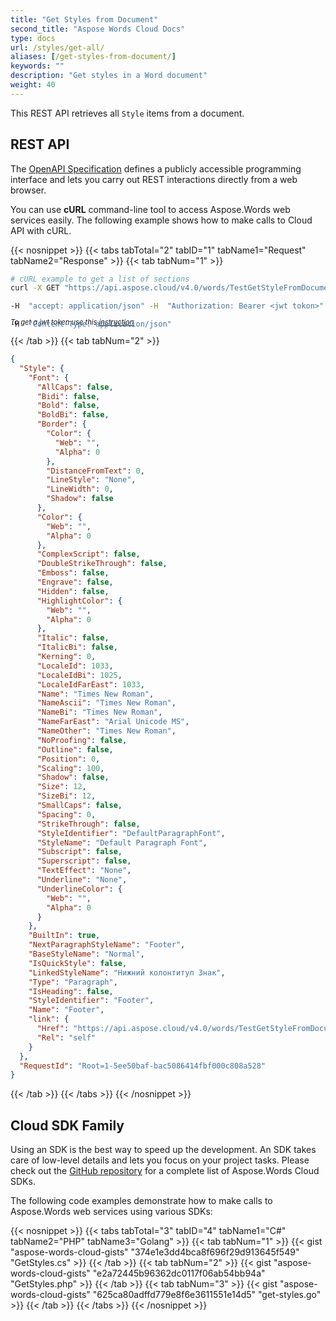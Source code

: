```yaml
---
title: "Get Styles from Document"
second_title: "Aspose Words Cloud Docs"
type: docs
url: /styles/get-all/
aliases: [/get-styles-from-document/]
keywords: ""
description: "Get styles in a Word document"
weight: 40
---
```


This REST API retrieves all `Style` items from a document.

## REST API

The [OpenAPI Specification](https://apireference.aspose.cloud/words/#/Styles/GetStyles) defines a publicly accessible programming interface and lets you carry out REST interactions directly from a web browser.

You can use **cURL** command-line tool to access Aspose.Words web services easily. The following example shows how to make calls to Cloud API with cURL.

{{< nosnippet >}}
{{< tabs tabTotal="2" tabID="1" tabName1="Request" tabName2="Response" >}}
{{< tab tabNum="1" >}}

```bash
# cURL example to get a list of sections
curl -X GET "https://api.aspose.cloud/v4.0/words/TestGetStyleFromDocumentElement.docx/paragraphs%2F1%2FparagraphFormat/style?storage=First%20Storage"

-H  "accept: application/json" -H  "Authorization: Bearer <jwt tokon>" 

-H  "Content-Type: application/json" 
```
<p style="margin-top:-32px;font-size:80%;font-style:italic">To get a jwt token use this <a href="/words/getting-started/available-sdks/#curl">instruction</a></p>

{{< /tab >}}
{{< tab tabNum="2" >}}

```json
{
  "Style": {
    "Font": {
      "AllCaps": false,
      "Bidi": false,
      "Bold": false,
      "BoldBi": false,
      "Border": {
        "Color": {
          "Web": "",
          "Alpha": 0
        },
        "DistanceFromText": 0,
        "LineStyle": "None",
        "LineWidth": 0,
        "Shadow": false
      },
      "Color": {
        "Web": "",
        "Alpha": 0
      },
      "ComplexScript": false,
      "DoubleStrikeThrough": false,
      "Emboss": false,
      "Engrave": false,
      "Hidden": false,
      "HighlightColor": {
        "Web": "",
        "Alpha": 0
      },
      "Italic": false,
      "ItalicBi": false,
      "Kerning": 0,
      "LocaleId": 1033,
      "LocaleIdBi": 1025,
      "LocaleIdFarEast": 1033,
      "Name": "Times New Roman",
      "NameAscii": "Times New Roman",
      "NameBi": "Times New Roman",
      "NameFarEast": "Arial Unicode MS",
      "NameOther": "Times New Roman",
      "NoProofing": false,
      "Outline": false,
      "Position": 0,
      "Scaling": 100,
      "Shadow": false,
      "Size": 12,
      "SizeBi": 12,
      "SmallCaps": false,
      "Spacing": 0,
      "StrikeThrough": false,
      "StyleIdentifier": "DefaultParagraphFont",
      "StyleName": "Default Paragraph Font",
      "Subscript": false,
      "Superscript": false,
      "TextEffect": "None",
      "Underline": "None",
      "UnderlineColor": {
        "Web": "",
        "Alpha": 0
      }
    },
    "BuiltIn": true,
    "NextParagraphStyleName": "Footer",
    "BaseStyleName": "Normal",
    "IsQuickStyle": false,
    "LinkedStyleName": "Нижний колонтитул Знак",
    "Type": "Paragraph",
    "IsHeading": false,
    "StyleIdentifier": "Footer",
    "Name": "Footer",
    "link": {
      "Href": "https://api.aspose.cloud/v4.0/words/TestGetStyleFromDocumentElement.docx/styles/Footer",
      "Rel": "self"
    }
  },
  "RequestId": "Root=1-5ee50baf-bac5086414fbf000c808a528"
}
```

{{< /tab >}}
{{< /tabs >}}
{{< /nosnippet >}}

## Cloud SDK Family

Using an SDK is the best way to speed up the development. An SDK takes care of low-level details and lets you focus on your project tasks. Please check out the [GitHub repository](https://github.com/aspose-words-cloud) for a complete list of Aspose.Words Cloud SDKs.

The following code examples demonstrate how to make calls to Aspose.Words web services using various SDKs:

{{< nosnippet >}}
{{< tabs tabTotal="3" tabID="4" tabName1="C#" tabName2="PHP" tabName3="Golang" >}}
{{< tab tabNum="1" >}}
{{< gist "aspose-words-cloud-gists" "374e1e3dd4bca8f696f29d913645f549" "GetStyles.cs" >}}
{{< /tab >}}
{{< tab tabNum="2" >}}
{{< gist "aspose-words-cloud-gists" "e2a72445b96362dc0117f06ab54bb94a" "GetStyles.php" >}}
{{< /tab >}}
{{< tab tabNum="3" >}}
{{< gist "aspose-words-cloud-gists" "625ca80adffd779e8f6e3611551e14d5" "get-styles.go" >}}
{{< /tab >}}
{{< /tabs >}}
{{< /nosnippet >}}
